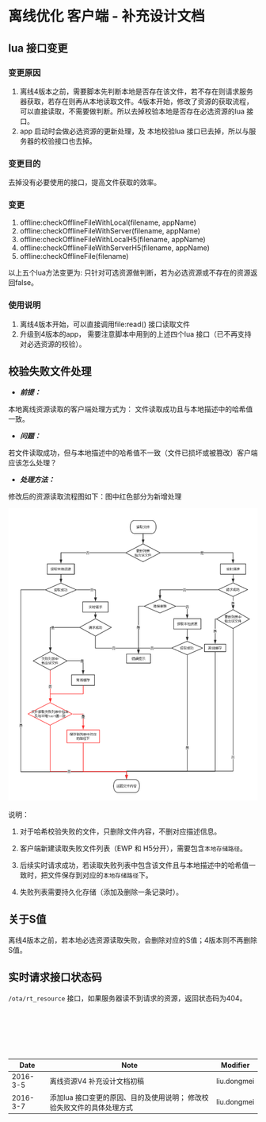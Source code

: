 # 离线优化 客户端 - 补充设计文档
<!-- toc -->

## lua 接口变更

### 变更原因

1. 离线4版本之前，需要脚本先判断本地是否存在该文件，若不存在则请求服务器获取，若存在则再从本地读取文件。4版本开始，修改了资源的获取流程，可以直接读取，不需要做判断。所以去掉校验本地是否存在必选资源的lua 接口。
2. app 启动时会做必选资源的更新处理，及 本地校验lua 接口已去掉，所以与服务器的校验接口也去掉。

### 变更目的

去掉没有必要使用的接口，提高文件获取的效率。

### 变更

1. offline:checkOfflineFileWithLocal(filename, appName)
2. offline:checkOfflineFileWithServer(filename, appName)
3. offline:checkOfflineFileWithLocalH5(filename, appName)
4. offline:checkOfflineFileWithServerH5(filename, appName)
5. offline:checkOfflineFile(filename)

以上五个lua方法变更为:  只针对可选资源做判断，若为必选资源或不存在的资源返回false。

### 使用说明

1. 离线4版本开始，可以直接调用file:read() 接口读取文件
2. 升级到4版本的app， 需要注意脚本中用到的上述四个lua 接口（已不再支持对必选资源的校验）。

## 校验失败文件处理

* ***前提：***

本地离线资源读取的客户端处理方式为： 文件读取成功且与本地描述中的哈希值一致。

* ***问题：***

若文件读取成功，但与本地描述中的哈希值不一致（文件已损坏或被篡改）客户端应该怎么处理？

* ***处理方法：***

修改后的资源读取流程图如下：图中红色部分为新增处理

![](./images/optim_ResourceReadingOrder_V4s.png)

说明：

1. 对于哈希校验失败的文件，只删除文件内容，不删对应描述信息。

2. 客户端新建读取失败文件列表（EWP 和 H5分开），需要包含`本地存储路径`。

3. 后续实时请求成功，若读取失败列表中包含该文件且与本地描述中的哈希值一致时，把文件保存到对应的`本地存储路径`下。

4. 失败列表需要持久化存储（添加及删除一条记录时）。 

## 关于S值

离线4版本之前，若本地必选资源读取失败，会删除对应的S值；4版本则不再删除S值。

## 实时请求接口状态码


`/ota/rt_resource` 接口，如果服务器读不到请求的资源，返回状态码为404。


<br/><br/><br/><br/><br/>

  Date     | Note | Modifier
-----------|------|----------
2016-3-5   | 离线资源V4 补充设计文档初稿 | liu.dongmei
2016-3-7   | 添加lua 接口变更的原因、目的及使用说明； 修改校验失败文件的具体处理方式| liu.dongmei
